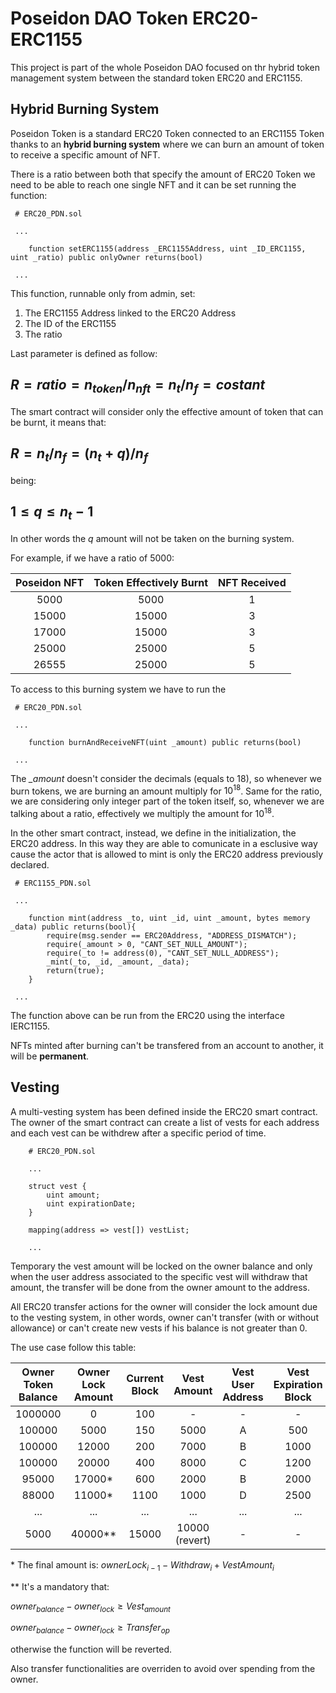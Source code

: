 # Poseidon DAO Token ERC20-ERC1155

This project is part of the whole Poseidon DAO focused on thr hybrid token management system between the standard token ERC20 and ERC1155.

##  Hybrid Burning System

Poseidon Token is a standard ERC20 Token connected to an ERC1155 Token thanks to an **hybrid burning system** where we can burn an amount of token to receive a specific amount of NFT.

There is a ratio between both that specify the amount of ERC20 Token we need to be able to reach one single NFT and it can be set running the function:
```
 # ERC20_PDN.sol

 ...

    function setERC1155(address _ERC1155Address, uint _ID_ERC1155, uint _ratio) public onlyOwner returns(bool)

 ...
```
This function, runnable only from admin, set:

1. The ERC1155 Address linked to the ERC20 Address
2. The ID of the ERC1155
3. The ratio

Last parameter is defined as follow:

## $R=ratio=n_{token}/n_{nft}=n_t/n_f=costant$

The smart contract will consider only the effective amount of token that can be burnt, it means that:

## $R=n_t/n_f=(n_t+q)/n_f$

being:

## $1 \leq q \leq n_t-1$

In other words the $q$ amount will not be taken on the burning system.

For example, if we have a ratio of 5000:

| Poseidon NFT | Token Effectively Burnt | NFT Received |
| :---: | :---: | :---: |
|5000|5000|1|
|15000|15000|3|
|17000|15000|3|
|25000|25000|5|
|26555|25000|5|

To access to this burning system we have to run the 
```
 # ERC20_PDN.sol

 ...

    function burnAndReceiveNFT(uint _amount) public returns(bool)

 ...
```

The *_amount* doesn't consider the decimals (equals to 18), so whenever we burn tokens, we are burning an amount multiply for $10^{18}$.
Same for the ratio, we are considering only integer part of the token itself, so, whenever we are talking about a ratio, effectively we multiply the amount for $10^{18}$.

In the other smart contract, instead, we define in the initialization, the ERC20 address. In this way they are able to comunicate in a esclusive way cause the actor that is allowed to mint is only the ERC20 address previously declared.

```
 # ERC1155_PDN.sol

 ...

    function mint(address _to, uint _id, uint _amount, bytes memory _data) public returns(bool){
        require(msg.sender == ERC20Address, "ADDRESS_DISMATCH");
        require(_amount > 0, "CANT_SET_NULL_AMOUNT");
        require(_to != address(0), "CANT_SET_NULL_ADDRESS");
        _mint(_to, _id, _amount, _data);
        return(true);
    }

 ...
```

The function above can be run from the ERC20 using the interface IERC1155.

NFTs minted after burning can't be transfered from an account to another, it will be **permanent**.

##  Vesting

A multi-vesting system has been defined inside the ERC20 smart contract. The owner of the smart contract can create a list of vests for each address and each vest can be withdrew after a specific period of time.

```
    # ERC20_PDN.sol
    
    ...
    
    struct vest {
        uint amount;
        uint expirationDate;
    }
    
    mapping(address => vest[]) vestList;
    
    ...
```

Temporary the vest amount will be locked on the owner balance and only when the user address associated to the specific vest will withdraw that amount, the transfer will be done from the owner amount to the address. 

All ERC20 transfer actions for the owner will consider the lock amount due to the vesting system, in other words, owner can't transfer (with or without allowance) or can't create new vests if his balance is not greater than 0.

The use case follow this table:

| Owner Token Balance | Owner Lock Amount | Current Block | Vest Amount | Vest User Address | Vest Expiration Block | Withdraw |
| :---: | :---: | :---: | :---: | :---: | :---: | :---: |
|1000000|0|100|-|-|-|-|
|100000|5000|150|5000|A|500|-|
|100000|12000|200|7000|B|1000|-|
|100000|20000|400|8000|C|1200|-|
|95000|17000*|600|2000|B|2000|A (5000)|
|88000|11000*|1100|1000|D|2500|B (7000)|
|...|...|...|...|...|...|...|
|5000|40000**|15000|10000 (revert)|-|-|-|

\* The final amount is: $ownerLock_{i-1}-Withdraw_{i}+VestAmount_{i}$

\** It's a mandatory that:

$owner_{balance}-owner_{lock}\geq Vest_{amount}$

$owner_{balance}-owner_{lock}\geq Transfer_{op}$

otherwise the function will be reverted.

Also transfer functionalities are overriden to avoid over spending from the owner.